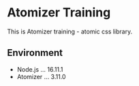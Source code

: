 # Atomizer Training

This is Atomizer training - atomic css library.

## Environment

- Node.js ... 16.11.1
- Atomizer ... 3.11.0